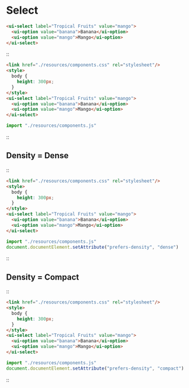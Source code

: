 <!--
type: page
title: Select
location: ./components/select
layout: default
-->

# Select

```html
<ui-select label="Tropical Fruits" value="mango">
  <ui-option value="banana">Banana</ui-option>
  <ui-option value="mango">Mango</ui-option>
</ui-select>
```

::
```html
<link href="./resources/components.css" rel="stylesheet"/>
<style>
  body {
    height: 300px;
  }
</style>
<ui-select label="Tropical Fruits" value="mango">
  <ui-option value="banana">Banana</ui-option>
  <ui-option value="mango">Mango</ui-option>
</ui-select>
```
```js
import "./resources/components.js"
```
::

## Density = Dense
::
```html
<link href="./resources/components.css" rel="stylesheet"/>
<style>
  body {
    height: 300px;
  }
</style>
<ui-select label="Tropical Fruits" value="mango">
  <ui-option value="banana">Banana</ui-option>
  <ui-option value="mango">Mango</ui-option>
</ui-select>
```
```js
import "./resources/components.js"
document.documentElement.setAttribute("prefers-density", "dense")
```
::

## Density = Compact
::
```html
<link href="./resources/components.css" rel="stylesheet"/>
<style>
  body {
    height: 300px;
  }
</style>
<ui-select label="Tropical Fruits" value="mango">
  <ui-option value="banana">Banana</ui-option>
  <ui-option value="mango">Mango</ui-option>
</ui-select>
```
```js
import "./resources/components.js"
document.documentElement.setAttribute("prefers-density", "compact")
```
::